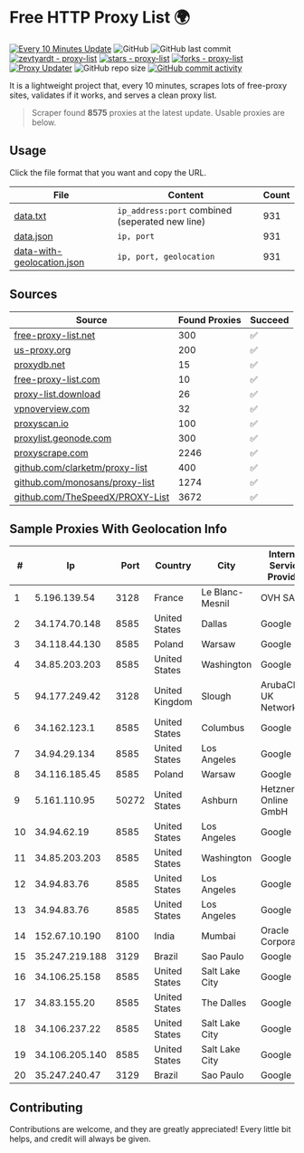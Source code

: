 
# Free HTTP Proxy List 🌍

[![Every 10 Minutes Update](https://github.com/mertguvencli/http-proxy-list/actions/workflows/main.yml/badge.svg?branch=main)](https://github.com/mertguvencli/http-proxy-list/actions/workflows/main.yml)
![GitHub](https://img.shields.io/github/license/mertguvencli/http-proxy-list)
![GitHub last commit](https://img.shields.io/github/last-commit/mertguvencli/http-proxy-list)
[![zevtyardt - proxy-list](https://img.shields.io/static/v1?label=zevtyardt&message=proxy-list&color=blue&logo=github)](https://github.com/zevtyardt/proxy-list "Go to GitHub repo")
[![stars - proxy-list](https://img.shields.io/github/stars/zevtyardt/proxy-list?style=social)](https://github.com/zevtyardt/proxy-list)
[![forks - proxy-list](https://img.shields.io/github/forks/zevtyardt/proxy-list?style=social)](https://github.com/zevtyardt/proxy-list)
[![Proxy Updater](https://github.com/zevtyardt/proxy-list/workflows/Proxy%20Updater/badge.svg)](https://github.com/zevtyardt/proxy-list/actions?query=workflow:"Proxy+Updater")
![GitHub repo size](https://img.shields.io/github/repo-size/zevtyardt/proxy-list)
[![GitHub commit activity](https://img.shields.io/github/commit-activity/m/zevtyardt/proxy-list?logo=commits)](https://github.com/zevtyardt/proxy-list/commits/main)

It is a lightweight project that, every 10 minutes, scrapes lots of free-proxy sites, validates if it works, and serves a clean proxy list.

> Scraper found **8575** proxies at the latest update. Usable proxies are below.

## Usage

Click the file format that you want and copy the URL.

|File|Content|Count|
|----|-------|-----|
|[data.txt](https://raw.githubusercontent.com/mertguvencli/http-proxy-list/main/proxy-list/data.txt)|`ip_address:port` combined (seperated new line)|931|
|[data.json](https://raw.githubusercontent.com/mertguvencli/http-proxy-list/main/proxy-list/data.json)|`ip, port`|931|
|[data-with-geolocation.json](https://raw.githubusercontent.com/mertguvencli/http-proxy-list/main/proxy-list/data-with-geolocation.json)|`ip, port, geolocation`|931|

## Sources

|Source|Found Proxies|Succeed|
|------|-------------|-------|
|[free-proxy-list.net](https://free-proxy-list.net)|300|✅|
|[us-proxy.org](https://www.us-proxy.org)|200|✅|
|[proxydb.net](http://proxydb.net)|15|✅|
|[free-proxy-list.com](https://free-proxy-list.com/?page=&port=&type%5B%5D=http&type%5B%5D=https&up_time=0&search=Search)|10|✅|
|[proxy-list.download](https://www.proxy-list.download/HTTP)|26|✅|
|[vpnoverview.com](https://vpnoverview.com/privacy/anonymous-browsing/free-proxy-servers)|32|✅|
|[proxyscan.io](https://www.proxyscan.io)|100|✅|
|[proxylist.geonode.com](https://proxylist.geonode.com/api/proxy-list?limit=300&page=1&sort_by=lastChecked&sort_type=desc&protocols=http,https)|300|✅|
|[proxyscrape.com](https://api.proxyscrape.com/v2/?request=displayproxies&protocol=http&timeout=10000&country=all&ssl=all&anonymity=all)|2246|✅|
|[github.com/clarketm/proxy-list](https://raw.githubusercontent.com/clarketm/proxy-list/master/proxy-list-raw.txt)|400|✅|
|[github.com/monosans/proxy-list](https://raw.githubusercontent.com/monosans/proxy-list/main/proxies/http.txt)|1274|✅|
|[github.com/TheSpeedX/PROXY-List](https://raw.githubusercontent.com/TheSpeedX/PROXY-List/master/http.txt)|3672|✅|


## Sample Proxies With Geolocation Info

|#|Ip|Port|Country|City|Internet Service Provider|
|-|--|----|-------|----|-------------------------|
|1|5.196.139.54|3128|France|Le Blanc-Mesnil|OVH SAS|
|2|34.174.70.148|8585|United States|Dallas|Google LLC|
|3|34.118.44.130|8585|Poland|Warsaw|Google LLC|
|4|34.85.203.203|8585|United States|Washington|Google LLC|
|5|94.177.249.42|3128|United Kingdom|Slough|ArubaCloud UK Network|
|6|34.162.123.1|8585|United States|Columbus|Google LLC|
|7|34.94.29.134|8585|United States|Los Angeles|Google LLC|
|8|34.116.185.45|8585|Poland|Warsaw|Google LLC|
|9|5.161.110.95|50272|United States|Ashburn|Hetzner Online GmbH|
|10|34.94.62.19|8585|United States|Los Angeles|Google LLC|
|11|34.85.203.203|8585|United States|Washington|Google LLC|
|12|34.94.83.76|8585|United States|Los Angeles|Google LLC|
|13|34.94.83.76|8585|United States|Los Angeles|Google LLC|
|14|152.67.10.190|8100|India|Mumbai|Oracle Corporation|
|15|35.247.219.188|3129|Brazil|Sao Paulo|Google LLC|
|16|34.106.25.158|8585|United States|Salt Lake City|Google LLC|
|17|34.83.155.20|8585|United States|The Dalles|Google LLC|
|18|34.106.237.22|8585|United States|Salt Lake City|Google LLC|
|19|34.106.205.140|8585|United States|Salt Lake City|Google LLC|
|20|35.247.240.47|3129|Brazil|Sao Paulo|Google LLC|



## Contributing

Contributions are welcome, and they are greatly appreciated! Every
little bit helps, and credit will always be given.

